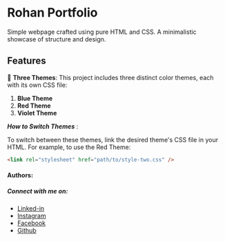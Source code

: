 # Rohan Portfolio

Simple webpage crafted using pure HTML and CSS. A minimalistic showcase of structure and design.


## Features

🎨 **Three Themes**: This project includes three distinct color themes, each with its own CSS file:

1. **Blue Theme**
2. **Red Theme**
3. **Violet Theme**

**_How to Switch Themes_** :

To switch between these themes, link the desired theme's CSS file in your HTML. For example, to use the Red Theme:

```html
<link rel="stylesheet" href="path/to/style-two.css" />
```

#### Authors:

##### Connect with me on:

- [Linked-in](https://www.linkedin.com/in/sudharsan-a-b40506290/)
- [Instagram](https://www.instagram.com/rohan_gholap._07?igsh=MXdnbmRxbGQ4N2I2NA==)
- [Facebook](https://www.facebook.com/share/19rE8pzYgY/)
- [Github](https://github.com/danielace1)

